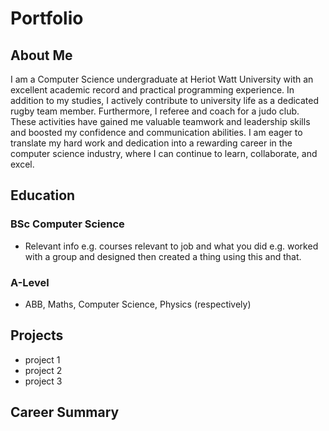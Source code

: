 # Portfolio

## About Me
I am a Computer Science undergraduate at Heriot Watt University with an excellent academic record and practical programming experience. In addition to my studies, I actively contribute to university life as a dedicated rugby team member. Furthermore, I referee and coach for a judo club. These activities have gained me valuable teamwork and leadership skills and boosted my confidence and communication abilities. I am eager to translate my hard work and dedication into a rewarding career in the computer science industry, where I can continue to learn, collaborate, and excel.

## Education 
### BSc Computer Science 
- Relevant info e.g. courses relevant to job and what you did e.g. worked with a group and designed then created a thing using this and that.
### A-Level
- ABB, Maths, Computer Science, Physics (respectively)

## Projects 
- project 1
- project 2
- project 3

## Career Summary
